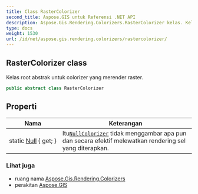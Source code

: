 ```yaml
---
title: Class RasterColorizer
second_title: Aspose.GIS untuk Referensi .NET API
description: Aspose.Gis.Rendering.Colorizers.RasterColorizer kelas. Kelas root abstrak untuk colorizer yang merender raster.
type: docs
weight: 1530
url: /id/net/aspose.gis.rendering.colorizers/rastercolorizer/
---
```

## RasterColorizer class

Kelas root abstrak untuk colorizer yang merender raster.

```csharp
public abstract class RasterColorizer
```

## Properti

| Nama | Keterangan |
| --- | --- |
| static [Null](../../aspose.gis.rendering.colorizers/rastercolorizer/null/) { get; } | Itu[`NullColorizer`](../nullcolorizer/) tidak menggambar apa pun dan secara efektif melewatkan rendering sel yang diterapkan. |

### Lihat juga

* ruang nama [Aspose.Gis.Rendering.Colorizers](../../aspose.gis.rendering.colorizers/)
* perakitan [Aspose.GIS](../../)


